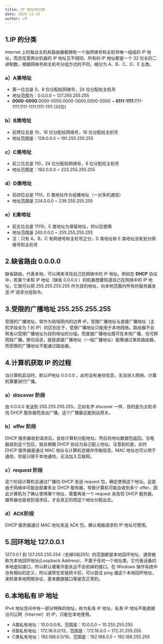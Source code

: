 ```yaml
---
title: IP 地址的分类
date: 2020-11-19
author: LM
---
```


## 1.IP 的分类

Internet 上的每台主机和路由器都拥有一个由网络号和主机号唯一组成的 IP 地址，而且任意两台机器的 IP 地址互不相同。所有的 IP 地址都是一个 32 位长的二进制数，根据网络号和主机号分组方式的不同，细分为 A、B、C、D、E 五类。

### a）A类地址

- 第一位总是 0，8 位分配给网络号，24 位分配给主机号
- 地址范围为：0.0.0.0 ~ 127.255.255.255
- **0000-0000**.0000-0000.0000-0000.0000-0000 ~ **0111-1111**.1111-1111.1111-1111.1111-1111 (32位)

### b）B类地址

- 前两位总是 10，16 位分配给网络号，16 位分配给主机号
- 地址范围是：128.0.0.0 ~ 191.255.255.255

### c）C类地址

- 前三位总是 110，24 位分配给网络号，8 位分配给主机号
- 地址范围是：192.0.0.0 ~ 223.255.255.255

### d）D类地址

- 前四位总是 1110，D 类地址作为组播地址（一对多的通信）
- 地址范围是 224.0.0.0 ~ 239.255.255.255

### e）E类地址

- 前五位总是 11110，E 类地址为保留地址，供以后使用
- 地址范围是 240.0.0.0 ~ 255.255.255.255
- 注：只有 A，B，C 有网络号和主机号之分，D 类地址和 E 类地址没有划分网络号和主机号

## 2.缺省路由 0.0.0.0

缺省路由，代表本地，可以用来寻找自己在网络中的 IP 地址。例如在 **DHCP** 协议中，若某个未知 IP 地址（缺省 0.0.0.0 ）的机器想要知道自己在网络中的 IP 地址，它就可以把 255.255.255.255 作为目的地址，向本地范围内所有的服务器发送 IP 请求分组指令。

## 3.受限的广播地址 255.255.255.255

受限的广播地址，常作为局域网内的边界 IP。受限广播地址与直接广播地址（主机字段全为 1 的 IP）的区别在于，受限广播地址只能用于本地网络，路由器不会转发以受限广播地址为目的地址的分组。而直接广播地址既可在本地广播，也可跨网段广播。换句话说，就是直接广播地址（一般广播地址）能够通过某些路由器，而受限的广播地址不能通过路由器。

## 4.计算机获取 IP 的过程

当计算机启动时，默认IP地址 0.0.0.0 ，此时没有身份信息，无法进入网络，计算机需要进行广播。

### a）discover 阶段

由 0.0.0.0 发送到 255.255.255.255，正如名字 discover 一样，目的是为主机寻找 DHCP 服务器而发出广播，这个广播最远能到达网关。

### b）offer 阶段

DHCP 服务器收到请求后，会给计算机分配地址，然后将地址数据包返回。当电脑收到这个包后，就会根据 DHCP 协议为自己配上地址。注意到的是，此时 DHCP 服务器是通过 MAC 地址与计算机连接并传输信息。MAC 地址也可以用于通信，但是只限于本地通信，无法加入互联网。

### c）request 阶段

这个阶段计算机会通过广播向 DHCP 发送 request 包，确定使用这个地址。这是由于网络中可能会部署多台 DHCP 服务器，导致计算机可能会收到多个 offer，因此计算机为了确认使用哪个地址，需要再发一个 request 来告知 DHCP 服务器。服务器也是收到请求后，才会真正的把这个地址分配出去。

### d）ACK阶段

DHCP 服务器通过 MAC 地址发送 ACK 包，确认电脑请求的 IP 地址可使用。

## 5.回环地址 127.0.0.1

127.0.0.1 到 127.255.255.254（去掉0和255）的范围都是本地回环地址，通常被称为本地回环地址(Loopback Address)，不属于任何一个地址类。它代表设备的本地虚拟接口，所以默认被看作是永远不会宕掉的接口。在 Windows 操作系统中也有相似的定义，所以通常在安装网卡前，可以尝试 ping 通这个本地回环地址，来检查本地网络协议、基本数据接口等是否正常的。

## 6.本地私有 IP 地址

IPv4 地址空间中有一部分特殊的地址，称为私有 IP 地址，私有 IP 地址不能直接访问公网（Internet）的 IP，只能在本地使用。

- A类私有地址：10.0.0.0/8，范围是：10.0.0.0 ~ 10.255.255.255
- B类私有地址：172.16.0.0/12，范围是：172.16.0.0 ~ 172.31.255.255
- C类私有地址：192.168.0.0/16，范围是：192.168.0.0 ~ 192.168.255.255